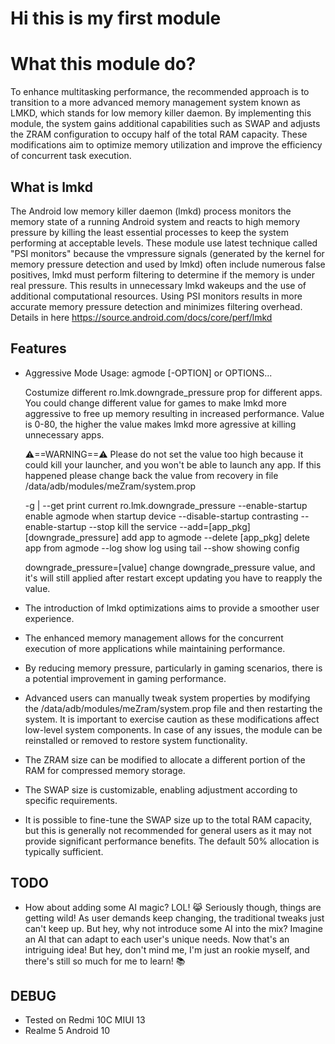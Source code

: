 # Hi this is my first module
# What this module do?
To enhance multitasking performance, the recommended approach is to transition to a more advanced memory management system known as LMKD, which stands for low memory killer daemon. By implementing this module, the system gains additional capabilities such as SWAP and adjusts the ZRAM configuration to occupy half of the total RAM capacity. These modifications aim to optimize memory utilization and improve the efficiency of concurrent task execution.

## What is lmkd
The Android low memory killer daemon (lmkd) process monitors the memory state of a running Android system and reacts to high memory pressure by killing the least essential processes to keep the system performing at acceptable levels. These module use latest technique called "PSI monitors" because the vmpressure signals (generated by the kernel for memory pressure detection and used by lmkd) often include numerous false positives, lmkd must perform filtering to determine if the memory is under real pressure. This results in unnecessary lmkd wakeups and the use of additional computational resources. Using PSI monitors results in more accurate memory pressure detection and minimizes filtering overhead.
Details in here https://source.android.com/docs/core/perf/lmkd 

## Features
- Aggressive Mode
    Usage: agmode [-OPTION] or OPTIONS...

    Costumize different ro.lmk.downgrade_pressure prop for different apps.
    You could change different value for games to make lmkd more aggressive to free up memory resulting in increased performance. Value is 0-80, the higher the value makes lmkd more agressive at killing unnecessary apps.
    
    ⚠️==WARNING==⚠️
    Please do not set the value too high because it could kill your launcher, and you won't be able to launch any app. If this happened please change back the value from recovery in file /data/adb/modules/meZram/system.prop
    
    -g | --get print current ro.lmk.downgrade_pressure
    --enable-startup enable agmode when startup device
    --disable-startup contrasting --enable-startup
    --stop kill the service
    --add=[app_pkg] [downgrade_pressure] add app to agmode
    --delete [app_pkg] delete app from agmode
    --log show log using tail
    --show showing config
    
    downgrade_pressure=[value] change downgrade_pressure value, and it's will still applied after restart except updating you have to reapply the value.
    
- The introduction of lmkd optimizations aims to provide a smoother user experience.
- The enhanced memory management allows for the concurrent execution of more applications while maintaining performance.
- By reducing memory pressure, particularly in gaming scenarios, there is a potential improvement in gaming performance.
- Advanced users can manually tweak system properties by modifying the /data/adb/modules/meZram/system.prop file and then restarting the system. It is important to exercise caution as these modifications affect low-level system components. In case of any issues, the module can be reinstalled or removed to restore system functionality.
- The ZRAM size can be modified to allocate a different portion of the RAM for compressed memory storage.
- The SWAP size is customizable, enabling adjustment according to specific requirements.
- It is possible to fine-tune the SWAP size up to the total RAM capacity, but this is generally not recommended for general users as it may not provide significant performance benefits. The default 50% allocation is typically sufficient.

## TODO
- How about adding some AI magic? LOL! 😹 Seriously though, things are getting wild! As user demands keep changing, the traditional tweaks just can't keep up. But hey, why not introduce some AI into the mix? Imagine an AI that can adapt to each user's unique needs. Now that's an intriguing idea! But hey, don't mind me, I'm just an rookie myself, and there's still so much for me to learn! 📚

## DEBUG
- Tested on Redmi 10C MIUI 13
- Realme 5 Android 10
